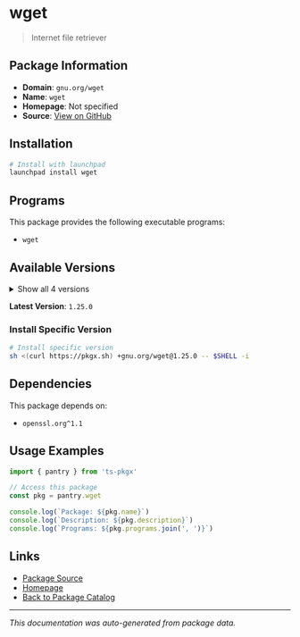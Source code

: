 # wget

> Internet file retriever

## Package Information

- **Domain**: `gnu.org/wget`
- **Name**: `wget`
- **Homepage**: Not specified
- **Source**: [View on GitHub](https://github.com/pkgxdev/pantry/tree/main/projects/gnu.org/wget/package.yml)

## Installation

```bash
# Install with launchpad
launchpad install wget
```

## Programs

This package provides the following executable programs:

- `wget`

## Available Versions

<details>
<summary>Show all 4 versions</summary>

- `1.25.0`, `1.24.5`, `1.21.4`, `1.21.3`

</details>

**Latest Version**: `1.25.0`

### Install Specific Version

```bash
# Install specific version
sh <(curl https://pkgx.sh) +gnu.org/wget@1.25.0 -- $SHELL -i
```

## Dependencies

This package depends on:

- `openssl.org^1.1`

## Usage Examples

```typescript
import { pantry } from 'ts-pkgx'

// Access this package
const pkg = pantry.wget

console.log(`Package: ${pkg.name}`)
console.log(`Description: ${pkg.description}`)
console.log(`Programs: ${pkg.programs.join(', ')}`)
```

## Links

- [Package Source](https://github.com/pkgxdev/pantry/tree/main/projects/gnu.org/wget/package.yml)
- [Homepage](#)
- [Back to Package Catalog](../package-catalog.md)

---

*This documentation was auto-generated from package data.*
